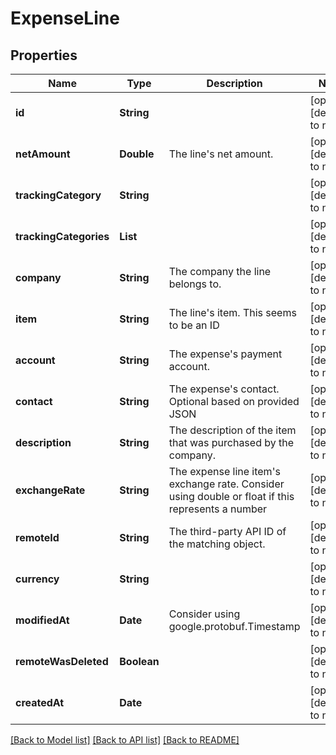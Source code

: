 # ExpenseLine
## Properties

| Name | Type | Description | Notes |
|------------ | ------------- | ------------- | -------------|
| **id** | **String** |  | [optional] [default to null] |
| **netAmount** | **Double** | The line&#39;s net amount. | [optional] [default to null] |
| **trackingCategory** | **String** |  | [optional] [default to null] |
| **trackingCategories** | **List** |  | [optional] [default to null] |
| **company** | **String** | The company the line belongs to. | [optional] [default to null] |
| **item** | **String** | The line&#39;s item.  This seems to be an ID | [optional] [default to null] |
| **account** | **String** | The expense&#39;s payment account. | [optional] [default to null] |
| **contact** | **String** | The expense&#39;s contact.  Optional based on provided JSON | [optional] [default to null] |
| **description** | **String** | The description of the item that was purchased by the company. | [optional] [default to null] |
| **exchangeRate** | **String** | The expense line item&#39;s exchange rate.  Consider using double or float if this represents a number | [optional] [default to null] |
| **remoteId** | **String** | The third-party API ID of the matching object. | [optional] [default to null] |
| **currency** | **String** |  | [optional] [default to null] |
| **modifiedAt** | **Date** | Consider using google.protobuf.Timestamp | [optional] [default to null] |
| **remoteWasDeleted** | **Boolean** |  | [optional] [default to null] |
| **createdAt** | **Date** |  | [optional] [default to null] |

[[Back to Model list]](../README.md#documentation-for-models) [[Back to API list]](../README.md#documentation-for-api-endpoints) [[Back to README]](../README.md)

